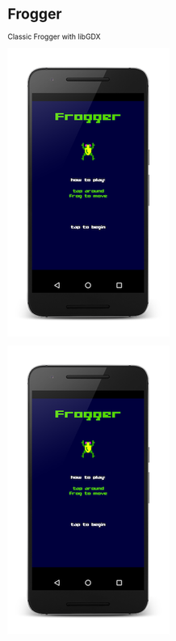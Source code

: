 # Frogger
Classic Frogger with libGDX

![](device_framed_1.png?raw=true)

![](device_framed_1.png?raw=true)
